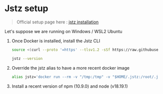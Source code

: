 # Jstz setup

> Official setup page here : [jstz installation](https://jstz-dev.github.io/jstz/installation.html)

Let's suppose we are running on Windows / WSL2 Ubuntu

1. Once Docker is installed, install the Jstz CLI

    ```bash
    source <(curl --proto '=https' --tlsv1.2 -sSf https://raw.githubusercontent.com/jstz-dev/jstz/main/scripts/install-jstz-cli.sh)

    jstz --version
    ```

1. Override the jstz alias to have a more recent docker image

    ```bash
    alias jstz='docker run --rm -v "/tmp:/tmp" -v "$HOME/.jstz:/root/.jstz" -v "$PWD:$PWD" -w "$PWD" --network host -it ghcr.io/jstz-dev/jstz/jstz-cli:20241007'
    ```

1. Install a recent version of npm (10.9.0) and node (v18.19.1)

